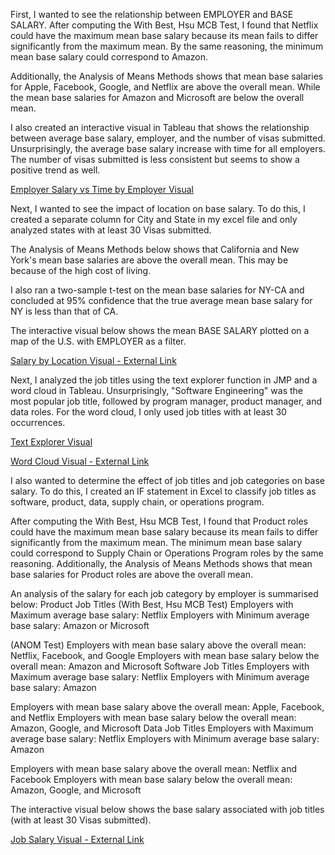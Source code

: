 First, I wanted to see the relationship between EMPLOYER and BASE SALARY. After computing the With Best, Hsu MCB Test, I found that Netflix could have the maximum mean base salary because its mean fails to differ significantly from the maximum mean. By the same reasoning, the minimum mean base salary could correspond to Amazon. 

Additionally, the Analysis of Means Methods shows that mean base salaries for Apple, Facebook, Google, and Netflix are above the overall mean. While the mean base salaries for Amazon and Microsoft are below the overall mean. 

I also created an interactive visual in Tableau that shows the relationship between average base salary, employer, and the number of visas submitted. Unsurprisingly, the average base salary increase with time for all employers. The number of visas submitted is less consistent but seems to show a positive trend as well.  

[Employer Salary vs Time by Employer Visual](https://public.tableau.com/profile/albert.b.joseph#!/vizhome/EmployerSalaryvsTimebyEmployer/EmployerSalaryvsTimebyEmployer)

Next, I wanted to see the impact of location on base salary. To do this, I created a separate column for City and State in my excel file and only analyzed states with at least 30 Visas submitted. 

The Analysis of Means Methods below shows that California and New York's mean base salaries are above the overall mean. This may be because of the high cost of living. 

I also ran a two-sample t-test on the mean base salaries for NY-CA and concluded at 95% confidence that the true average mean base salary for NY is less than that of CA. 

The interactive visual below shows the mean BASE SALARY plotted on a map of the U.S. with EMPLOYER as a filter.  

[Salary by Location Visual - External Link](https://public.tableau.com/profile/albert.b.joseph#!/vizhome/SalarybyLocation_16105056002930/SalarybyLocation)

Next, I analyzed the job titles using the text explorer function in JMP and a word cloud in Tableau. Unsurprisingly, "Software Engineering" was the most popular job title, followed by program manager, product manager, and data roles. For the word cloud, I only used job titles with at least 30 occurrences. 

[Text Explorer Visual](https://public.jmp.com/packages/Text-Explorer-for-JOB-TITLE/js-p/cM_Y5WHnkwFyYYBjdGzcF)

[Word Cloud Visual - External Link](https://public.tableau.com/profile/albert.b.joseph#!/vizhome/JobTitleWordCloud/JobTitleWordCloud)

I also wanted to determine the effect of job titles and job categories on base salary. To do this, I created an IF statement in Excel to classify job titles as software, product, data, supply chain, or operations program. 

After computing the With Best, Hsu MCB Test, I found that Product roles could have the maximum mean base salary because its mean fails to differ significantly from the maximum mean. The minimum mean base salary could correspond to Supply Chain or Operations Program roles by the same reasoning. Additionally, the Analysis of Means Methods shows that mean base salaries for Product roles are above the overall mean.  

An analysis of the salary for each job category by employer is summarised below:
Product Job Titles
(With Best, Hsu MCB Test)
Employers with Maximum average base salary: Netflix
Employers with Minimum average base salary: Amazon or Microsoft

(ANOM Test)
Employers with mean base salary above the overall mean: Netflix, Facebook, and Google
Employers with mean base salary below the overall mean: Amazon and Microsoft 
Software Job Titles
Employers with Maximum average base salary: Netflix
Employers with Minimum average base salary: Amazon

Employers with mean base salary above the overall mean: Apple, Facebook, and Netflix
Employers with mean base salary below the overall mean: Amazon, Google, and Microsoft
Data Job Titles
Employers with Maximum average base salary: Netflix
Employers with Minimum average base salary:  Amazon

Employers with mean base salary above the overall mean: Netflix and Facebook
Employers with mean base salary below the overall mean: Amazon, Google, and Microsoft

The interactive visual below shows the base salary associated with job titles (with at least 30 Visas submitted). 

[Job Salary Visual - External Link](https://public.tableau.com/profile/albert.b.joseph#!/vizhome/JobSalary/JobSalary)

